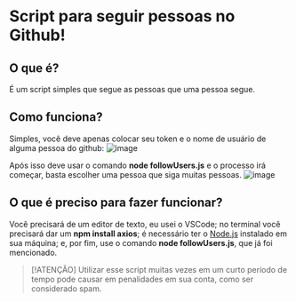 # Script para seguir pessoas no Github!

## O que é?

É um script simples que segue as pessoas que uma pessoa segue.

## Como funciona?

Simples, você deve apenas colocar seu token e o nome de usuário de alguma pessoa do github:
![image](https://github.com/EvS444/botFollowersGithub/assets/63565495/2701884c-0bf3-4b8e-ba6d-87efca6fa838)

Após isso deve usar o comando **node followUsers.js** e o processo irá começar, basta escolher uma pessoa que siga muitas pessoas.
![image](https://github.com/EvS444/botFollowersGithub/assets/63565495/f727cc85-bd72-46f2-af7e-6437c43c6f91)

## O que é preciso para fazer funcionar?

Você precisará de um editor de texto, eu usei o VSCode; no terminal você precisará dar um **npm install axios**; é necessário ter o [Node.js](https://nodejs.org/en) instalado em sua máquina; e, por fim, use o comando **node followUsers.js**, que já foi mencionado.

> [!ATENÇÃO]
> Utilizar esse script muitas vezes em um curto período de tempo pode causar em penalidades em sua conta, como ser considerado spam.
